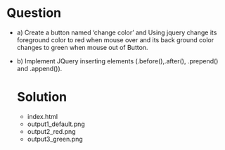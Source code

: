 # Question
- a)  Create a button named ‘change color’ and Using jquery change its foreground color to red when mouse over and its back ground color changes to green when mouse out of Button.
- b)  Implement JQuery inserting elements (.before(),.after(), .prepend() and .append()).

  # Solution
  - index.html
  - output1_default.png
  - output2_red.png
  - output3_green.png
